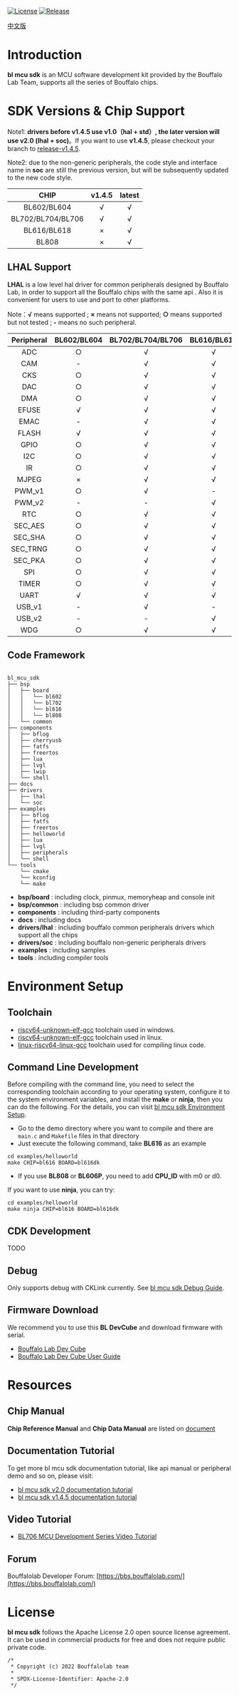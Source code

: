 [![License](https://img.shields.io/badge/License-Apache--2.0-brightgreen)](LICENSE)
[![Release](https://img.shields.io/github/v/tag/bouffalolab/bl_mcu_sdk?color=s&label=release)]()

[中文版](README_zh.md)

# Introduction

**bl mcu sdk** is an MCU software development kit provided by the Bouffalo Lab Team, supports all the series of Bouffalo chips.

# SDK Versions & Chip Support

Note1: **drivers before v1.4.5 use v1.0（hal + std）, the later version will use v2.0 (lhal + soc)**。If you want to use **v1.4.5**, please checkout your branch to [release-v1.4.5](https://github.com/bouffalolab/bl_mcu_sdk/tree/release_v1.4.5).

Note2: due to the non-generic peripherals, the code style and interface name in **soc** are still the previous version, but will be subsequently updated to the new code style.

|   CHIP        |  v1.4.5  |  latest |
|:-------------:|:--------:|:-------:|
|BL602/BL604    |  √       |   √     |
|BL702/BL704/BL706 |  √    |   √     |
|BL616/BL618     |  ×      |   √     |
|BL808     |  ×            |   √     |

## LHAL Support

**LHAL** is a low level hal driver for common peripherals designed by Bouffalo Lab, in order to support all the Bouffalo chips with the same api . Also it is convenient for users to use and port to other platforms.

Note：**√** means supported ; **×** means not supported; **○** means supported but not tested ; **-** means no such peripheral.

|   Peripheral |    BL602/BL604 |    BL702/BL704/BL706 | BL616/BL618 |   BL808  |
|:------------:|:--------------:|:--------------------:|:-----------:|:--------:|
|  ADC         |      ○         |      √             |   √           |   ○      |
|  CAM         |      -         |      √             |   √           |   √      |
|  CKS         |      ○         |      √             |   √           |   ○      |
|  DAC         |      ○         |      √             |   √           |   ○      |
|  DMA         |      ○         |      √             |   √           |   √      |
|  EFUSE       |      √         |      √             |   √           |   √      |
|  EMAC        |      -         |      √             |   √           |   √      |
|  FLASH       |      √         |      √             |   √           |   √      |
|  GPIO        |      ○         |      √             |   √           |   √      |
|  I2C         |      ○         |      √             |   √           |   √      |
|  IR          |      ○         |      √             |   √           |   ○      |
|  MJPEG       |      ×         |      √             |   √           |   √      |
|  PWM_v1      |      ○         |      √             |   -           |   -      |
|  PWM_v2      |      -         |      -             |   √           |   √      |
|  RTC         |      ○         |      √             |   √           |   √      |
|  SEC_AES     |      ○         |      √             |   √           |   √      |
|  SEC_SHA     |      ○         |      √             |   √           |   √      |
|  SEC_TRNG    |      ○         |      √             |   √           |   √      |
|  SEC_PKA     |      ○         |      √             |   √           |   √      |
|  SPI         |      ○         |      √             |   √           |   √      |
|  TIMER       |      ○         |      √             |   √           |   √      |
|  UART        |      √         |      √             |   √           |   √      |
|  USB_v1      |      -         |      √             |   -           |   -      |
|  USB_v2      |      -         |      -             |   √           |   √      |
|  WDG         |      ○         |      √             |   √           |   ○      |

## Code Framework

```

bl_mcu_sdk
├── bsp
│   ├── board
│   │   └── bl602
│   │   └── bl702
│   │   └── bl616
│   │   └── bl808
│   └── common
├── components
│   ├── bflog
│   ├── cherryusb
│   ├── fatfs
│   ├── freertos
│   ├── lua
│   ├── lvgl
│   ├── lwip
│   └── shell
├── docs
├── drivers
│   ├── lhal
│   └── soc
├── examples
│   ├── bflog
│   ├── fatfs
│   ├── freertos
│   ├── helloworld
│   ├── lua
│   ├── lvgl
│   ├── peripherals
│   └── shell
└── tools
    └── cmake
    └── kconfig
    └── make

```

- **bsp/board** : including clock, pinmux, memoryheap and console init
- **bsp/common** : including bsp common driver
- **components** : including third-party components
- **docs** : including docs
- **drivers/lhal** : including bouffalo common peripherals drivers which support all the chips
- **drivers/soc** : including bouffalo non-generic peripherals drivers
- **examples** : including samples
- **tools** : including compiler tools

# Environment Setup

## Toolchain

- [riscv64-unknown-elf-gcc](https://gitee.com/bouffalolab/toolchain_gcc_t-head_windows) toolchain used in windows.
- [riscv64-unknown-elf-gcc](https://gitee.com/bouffalolab/toolchain_gcc_t-head_linux) toolchain used in linux.
- [linux-riscv64-linux-gcc](https://gitee.com/bouffalolab/linuxtoolchain_gcc_t-head) toolchain used for compiling linux code.

## Command Line Development

Before compiling with the command line, you need to select the corresponding toolchain according to your operating system, configure it to the system environment variables, and install the **make** or **ninja**, then you can do the following. For the details, you can visit [bl mcu sdk Environment Setup](https://bl-mcu-sdk.readthedocs.io/zh_CN/latest/get_started/index.html).

- Go to the demo directory where you want to compile and there are `main.c` and `Makefile` files in that directory
- Just execute the following command, take **BL616** as an example

```
cd examples/helloworld
make CHIP=bl616 BOARD=bl616dk
```

- If you use **BL808** or **BL606P**, you need to add **CPU_ID** with m0 or d0.

If you want to use **ninja**, you can try:

```
cd examples/helloworld
make ninja CHIP=bl616 BOARD=bl616dk
```

## CDK Development

TODO

## Debug

Only supports debug with CKLink currently. See [bl mcu sdk Debug Guide](https://bl-mcu-sdk.readthedocs.io/zh_CN/latest/get_started/debug.html).

## Firmware Download

We recommend you to use this **BL DevCube** and download firmware with serial.

- [Bouffalo Lab Dev Cube](https://dev.bouffalolab.com/download)
- [Bouffalo Lab Dev Cube User Guide](https://bl-mcu-sdk.readthedocs.io/zh_CN/latest/get_started/devcube.html)

# Resources

## Chip Manual

**Chip Reference Manual** and **Chip Data Manual** are listed on [document](https://github.com/bouffalolab/bl_docs)

## Documentation Tutorial

To get more bl mcu sdk documentation tutorial, like api manual or peripheral demo and so on, please visit:

- [bl mcu sdk v2.0 documentation tutorial](https://bl-mcu-sdk.readthedocs.io/zh_CN/latest/)
- [bl mcu sdk  v1.4.5 documentation tutorial](https://dev.bouffalolab.com/media/doc/sdk/bl_mcu_sdk_en/index.html)

## Video Tutorial

- [BL706 MCU Development Series Video Tutorial](https://www.bilibili.com/video/BV1xK4y1P7ur)

## Forum

Bouffalolab Developer Forum: [https://bbs.bouffalolab.com/](https://bbs.bouffalolab.com/)

# License

**bl mcu sdk** follows the Apache License 2.0 open source license agreement. It can be used in commercial products for free and does not require public private code.

```
/*
 * Copyright (c) 2022 Bouffalolab team
 *
 * SPDX-License-Identifier: Apache-2.0
 */
 ```